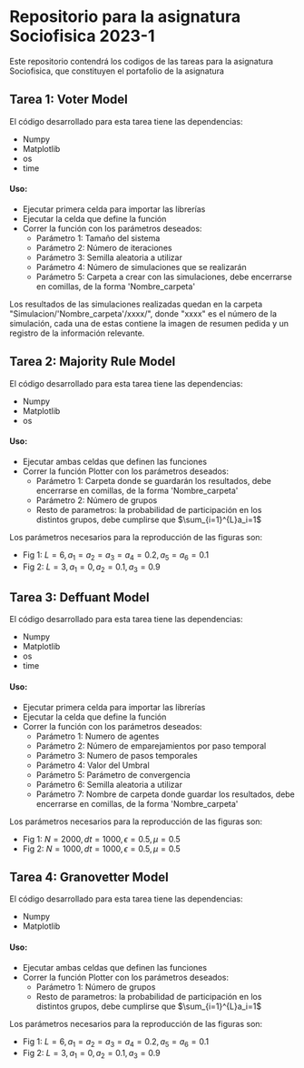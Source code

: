 # Repositorio para la asignatura Sociofisica 2023-1
Este repositorio contendrá los codigos de las tareas para la asignatura Sociofisica, que constituyen el portafolio de la asignatura

Tarea 1: Voter Model
-------------------------
El código desarrollado para esta tarea tiene las dependencias:
* Numpy
* Matplotlib
* os
* time
#### Uso:
* Ejecutar primera celda para importar las librerías
* Ejecutar la celda que define la función
* Correr la función con los parámetros deseados:
    * Parámetro 1: Tamaño del sistema
    * Parámetro 2: Número de iteraciones
    * Parámetro 3: Semilla aleatoria a utilizar 
    * Parámetro 4: Número de simulaciones que se realizarán
    * Parámetro 5: Carpeta a crear con las simulaciones, debe encerrarse en comillas, de la forma 'Nombre_carpeta'

Los resultados de las simulaciones realizadas quedan en la carpeta "Simulacion/'Nombre_carpeta'/xxxx/", donde "xxxx" es el número de la simulación, cada una de estas contiene la imagen de resumen pedida y un registro de la información relevante.

Tarea 2: Majority Rule Model
------------------------------
El código desarrollado para esta tarea tiene las dependencias:
* Numpy
* Matplotlib
* os
#### Uso:
* Ejecutar ambas celdas que definen las funciones
* Correr la función Plotter con los parámetros deseados:
    * Parámetro 1: Carpeta donde se guardarán los resultados, debe encerrarse en comillas, de la forma 'Nombre_carpeta'
    * Parámetro 2: Número de grupos
    * Resto de parametros: la probabilidad de participación en los distintos grupos, debe cumplirse que
    $\sum_{i=1}^{L}a_i=1$

Los parámetros necesarios para la reproducción de las figuras son:
* Fig 1: $L=6, a_1=a_2=a_3=a_4=0.2, a_5=a_6=0.1$ 
* Fig 2: $L=3, a_1=0,a_2=0.1,a_3=0.9$

Tarea 3: Deffuant Model
-------------------------
El código desarrollado para esta tarea tiene las dependencias:
* Numpy
* Matplotlib
* os
* time
#### Uso:
* Ejecutar primera celda para importar las librerías
* Ejecutar la celda que define la función
* Correr la función con los parámetros deseados:
    * Parámetro 1: Numero de agentes
    * Parámetro 2: Número de emparejamientos por paso temporal
    * Parámetro 3: Numero de pasos temporales
    * Parámetro 4: Valor del Umbral
    * Parámetro 5: Parámetro de convergencia
    * Parámetro 6: Semilla aleatoria a utilizar
    * Parámetro 7: Nombre de carpeta donde guardar los resultados, debe encerrarse en comillas, de la forma 'Nombre_carpeta'

Los parámetros necesarios para la reproducción de las figuras son:
* Fig 1: $N=2000, dt=1000, \epsilon=0.5, \mu = 0.5$ 
* Fig 2: $N=1000, dt=1000, \epsilon=0.5, \mu = 0.5$


Tarea 4: Granovetter Model
------------------------------
El código desarrollado para esta tarea tiene las dependencias:
* Numpy
* Matplotlib
#### Uso:
* Ejecutar ambas celdas que definen las funciones
* Correr la función Plotter con los parámetros deseados:
    * Parámetro 1: Número de grupos
    * Resto de parametros: la probabilidad de participación en los distintos grupos, debe cumplirse que
    $\sum_{i=1}^{L}a_i=1$

Los parámetros necesarios para la reproducción de las figuras son:
* Fig 1: $L=6, a_1=a_2=a_3=a_4=0.2, a_5=a_6=0.1$ 
* Fig 2: $L=3, a_1=0,a_2=0.1,a_3=0.9$
